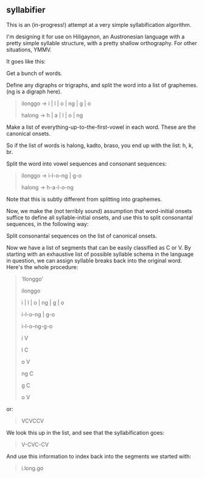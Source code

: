syllabifier
-----------

This is an (in-progress!) attempt at a very simple syllabification algorithm.

I'm designing it for use on Hiligaynon, an Austronesian language with a pretty
simple syllable structure, with a pretty shallow orthography. For other
situations, YMMV.

It goes like this:

Get a bunch of words.

Define any digraphs or trigraphs, and split the word into a list of graphemes. 
(ng is a digraph here).

> ilonggo  →  i | l | o | ng | g | o
>
> halong  → h | a | l | o | ng

Make a list of everything-up-to-the-first-vowel in each word. These are the 
canonical onsets.

So if the list of words is halong, kadto, braso, you end up with the list: 
h, k, br. 

Split the word into vowel sequences and consonant sequences:

> ilonggo → i-l-o-ng | g-o
>
> halong → h-a-l-o-ng

Note that this is subtly different from splitting into graphemes.

Now, we make the (not terribly sound) assumption that word-initial onsets 
suffice to define all syllable-initial onsets, and use this to split 
consonantal sequences, in the following way: 

Split consonantal sequences on the list of canonical onsets.

Now we have a list of segments that can be easily classified as C or V. 
By starting with an exhaustive list of possible syllable schema in the
language in question, we can assign syllable breaks back into the original
word. Here's the whole procedure:

> ‘Ilonggo’
>
> ilonggo
>
> i | l | o | ng | g | o
>
> i-l-o-ng | g-o
>
> i-l-o-ng-g-o
> 
> i 	V
>
> l	C
>
> o	V
>
> ng	C
>
> g	C
>
> o	V
 
or:

> VCVCCV

We look this up in the list, and see that the syllabification goes:

> V-CVC-CV

And use this information to index back into the segments we started with:

> i.long.go



